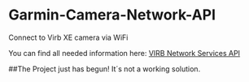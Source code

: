 # Garmin-Camera-Network-API
Connect to Virb XE camera via WiFi

You can find all needed information here:
[VIRB Network Services API](http://developer.garmin.com/virb/overview/)

##The Project just has begun! It´s not a working solution.
